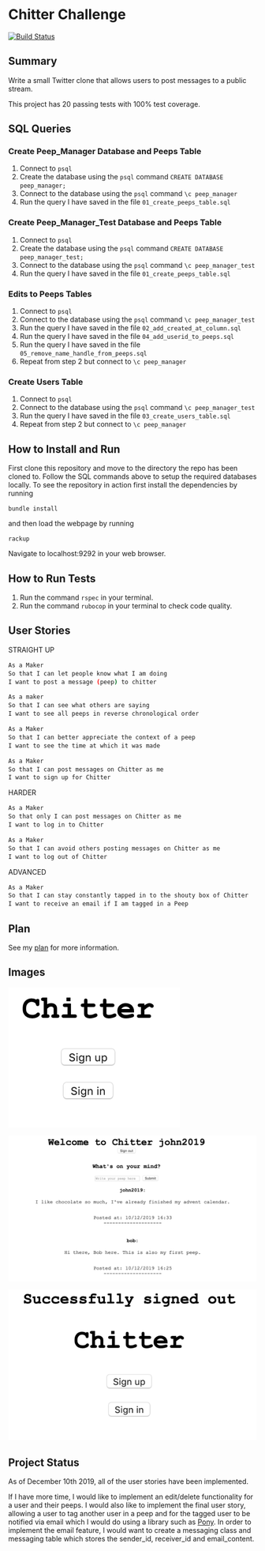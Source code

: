 Chitter Challenge
=================
[![Build Status](https://travis-ci.org/jessmar94/chitter-challenge.svg?branch=master)](https://travis-ci.org/jessmar94/chitter-challenge)
## Summary
Write a small Twitter clone that allows users to post messages to a public stream.

This project has 20 passing tests with 100% test coverage.

## SQL Queries
### Create Peep_Manager Database and Peeps Table
1. Connect to `psql`
2. Create the database using the `psql` command `CREATE DATABASE peep_manager;`
3. Connect to the database using the `psql` command `\c peep_manager`
4. Run the query I have saved in the file `01_create_peeps_table.sql`

### Create Peep_Manager_Test Database and Peeps Table
1. Connect to `psql`
2. Create the database using the `psql` command `CREATE DATABASE peep_manager_test;`
3. Connect to the database using the `psql` command `\c peep_manager_test`
4. Run the query I have saved in the file `01_create_peeps_table.sql`

### Edits to Peeps Tables
1. Connect to `psql`
2. Connect to the database using the `psql` command `\c peep_manager_test`
3. Run the query I have saved in the file `02_add_created_at_column.sql`
3. Run the query I have saved in the file `04_add_userid_to_peeps.sql`
3. Run the query I have saved in the file `05_remove_name_handle_from_peeps.sql`
4. Repeat from step 2 but connect to `\c peep_manager`

### Create Users Table
1. Connect to `psql`
2. Connect to the database using the `psql` command `\c peep_manager_test`
3. Run the query I have saved in the file `03_create_users_table.sql`
4. Repeat from step 2 but connect to `\c peep_manager`

## How to Install and Run
First clone this repository and move to the directory the repo has been cloned to.
Follow the SQL commands above to setup the required databases locally.
To see the repository in action first install the dependencies by running
```
bundle install
```
and then load the webpage by running
```
rackup
```
Navigate to localhost:9292 in your web browser.

## How to Run Tests
1. Run the command `rspec` in your terminal.
2. Run the command `rubocop` in your terminal to check code quality.

## User Stories
STRAIGHT UP
```bash
As a Maker
So that I can let people know what I am doing  
I want to post a message (peep) to chitter
```

```bash
As a maker
So that I can see what others are saying  
I want to see all peeps in reverse chronological order
```

```bash
As a Maker
So that I can better appreciate the context of a peep
I want to see the time at which it was made
```

```bash
As a Maker
So that I can post messages on Chitter as me
I want to sign up for Chitter
```

HARDER
```bash
As a Maker
So that only I can post messages on Chitter as me
I want to log in to Chitter
```

```bash
As a Maker
So that I can avoid others posting messages on Chitter as me
I want to log out of Chitter
```

ADVANCED
```bash
As a Maker
So that I can stay constantly tapped in to the shouty box of Chitter
I want to receive an email if I am tagged in a Peep
``` 

## Plan
See my [plan](https://github.com/jessmar94/chitter-challenge/blob/master/plan.md) for more information.

## Images 

![Image of Homepage](Images/Homepage.png)

![Image of Peeps](Images/Peeps.png)

![Image of Signout](Images/Signout.png)

## Project Status
As of December 10th 2019, all of the user stories have been implemented. 

If I have more time, I would like to implement an edit/delete functionality for a user and their peeps. I would also like to implement the final user story, allowing a user to tag another user in a peep and for the tagged user to be notified via email which I would do using a library such as [Pony](https://www.rubydoc.info/gems/pony/1.11). In order to implement the email feature, I would want to create a messaging class and messaging table which stores the sender_id, receiver_id and email_content. 
